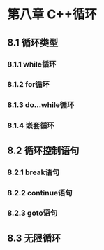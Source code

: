 # 第八章 C++循环

## 8.1 循环类型

### 8.1.1 while循环

### 8.1.2 for循环

### 8.1.3 do...while循环

### 8.1.4 嵌套循环

## 8.2 循环控制语句

### 8.2.1 break语句

### 8.2.2 continue语句

### 8.2.3 goto语句

## 8.3 无限循环


